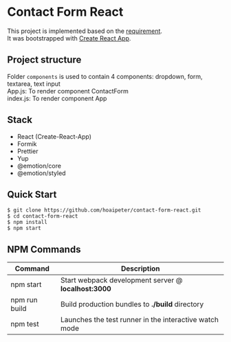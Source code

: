 # Contact Form React

This project is implemented based on the [requirement](https://github.com/springload/form-validation-problem/). \
It was bootstrapped with [Create React App](https://github.com/facebook/create-react-app).

## Project structure

Folder `components` is used to contain 4 components: dropdown, form, textarea, text input\
App.js: To render component ContactForm\
index.js: To render component App

Stack
-----
- React (Create-React-App)
- Formik
- Prettier
- Yup
- @emotion/core
- @emotion/styled

Quick Start
-----------

```shell
$ git clone https://github.com/hoaipeter/contact-form-react.git
$ cd contact-form-react
$ npm install
$ npm start
```


NPM Commands
------------

|Command|Description|
|---|---|
|npm start|Start webpack development server @ **localhost:3000**|
|npm run build|Build production bundles to **./build** directory|
|npm test|Launches the test runner in the interactive watch mode|